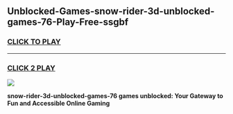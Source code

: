 
## Unblocked-Games-snow-rider-3d-unblocked-games-76-Play-Free-ssgbf
<h3>
<a href="https://premium76.site?title=snow-rider-3d-unblocked-games-76&ref=17A">CLICK TO PLAY</a></h3>
<hr>

<h3>
<a href="https://premium76.site?title=snow-rider-3d-unblocked-games-76&ref=17A">CLICK 2 PLAY</a>
  
</h3>

<a href="https://premium76.site?title=snow-rider-3d-unblocked-games-76&ref=17A"><img src="https://clearcache.store/games.png"></a>


**snow-rider-3d-unblocked-games-76 games unblocked: Your Gateway to Fun and Accessible Online Gaming**
